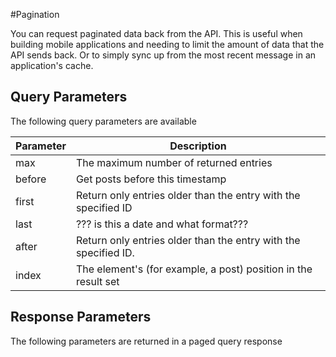 #Pagination

You can request paginated data back from the API. This is useful when building mobile applications and needing to limit the amount of data that the API sends back. Or to simply sync up from the most recent message in an application's cache.
    
## Query Parameters

The following query parameters are available

Parameter | Description
--------- |  -----------
max       | The maximum number of returned entries
before    | Get posts before this timestamp
first     | Return only entries older than the entry with the specified ID
last      | ??? is this a date and what format???
after     | Return only entries older than the entry with the specified ID.
index     | The element's (for example, a post) position in the result set

## Response Parameters

The following parameters are returned in a paged query response
